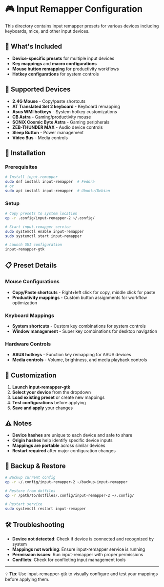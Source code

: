 # 🎮 Input Remapper Configuration

This directory contains input remapper presets for various devices including keyboards, mice, and other input devices.

## 📁 What's Included

- **Device-specific presets** for multiple input devices
- **Key mappings** and **macro configurations**
- **Mouse button remapping** for productivity workflows
- **Hotkey configurations** for system controls

## 🔧 Supported Devices

- **2.4G Mouse** - Copy/paste shortcuts
- **AT Translated Set 2 keyboard** - Keyboard remapping
- **Asus WMI hotkeys** - System hotkey customizations
- **CB Astra** - Gaming/productivity mouse
- **SONiX Cosmic Byte Astra** - Gaming peripherals
- **ZEB-THUNDER MAX** - Audio device controls
- **Sleep Button** - Power management
- **Video Bus** - Media controls

## 🚀 Installation

### Prerequisites
```bash
# Install input-remapper
sudo dnf install input-remapper  # Fedora
# or
sudo apt install input-remapper  # Ubuntu/Debian
```

### Setup
```bash
# Copy presets to system location
cp -r .config/input-remapper-2 ~/.config/

# Start input-remapper service
sudo systemctl enable input-remapper
sudo systemctl start input-remapper

# Launch GUI configuration
input-remapper-gtk
```

## 📋 Preset Details

### Mouse Configurations
- **Copy/Paste shortcuts** - Right+left click for copy, middle click for paste
- **Productivity mappings** - Custom button assignments for workflow optimization

### Keyboard Mappings
- **System shortcuts** - Custom key combinations for system controls
- **Window management** - Super key combinations for desktop navigation

### Hardware Controls
- **ASUS hotkeys** - Function key remapping for ASUS devices
- **Media controls** - Volume, brightness, and media playback controls

## 🔧 Customization

1. **Launch input-remapper-gtk**
2. **Select your device** from the dropdown
3. **Load existing preset** or create new mappings
4. **Test configurations** before applying
5. **Save and apply** your changes

## ⚠️ Notes

- **Device hashes** are unique to each device and safe to share
- **Origin hashes** help identify specific device inputs
- **Mappings are portable** across similar devices
- **Restart required** after major configuration changes

## 🔄 Backup & Restore

```bash
# Backup current config
cp -r ~/.config/input-remapper-2 ~/backup-input-remapper

# Restore from dotfiles
cp -r /path/to/dotfiles/.config/input-remapper-2 ~/.config/

# Restart service
sudo systemctl restart input-remapper
```

## 🛠️ Troubleshooting

- **Device not detected**: Check if device is connected and recognized by system
- **Mappings not working**: Ensure input-remapper service is running
- **Permission issues**: Run input-remapper with proper permissions
- **Conflicts**: Check for conflicting input management tools

---

💡 **Tip**: Use input-remapper-gtk to visually configure and test your mappings before applying them.